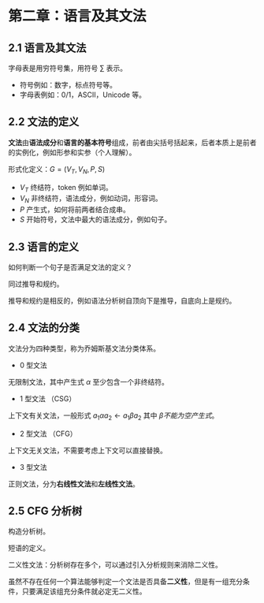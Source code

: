 # 第二章：语言及其文法

## 2.1 语言及其文法

字母表是用穷符号集，用符号 $\sum$ 表示。

* 符号例如：数字，标点符号等。
* 字母表例如：0/1，ASCII，Unicode 等。

## 2.2 文法的定义

**文法**由**语法成分**和**语言的基本符号**组成，前者由尖括号括起来，后者本质上是前者的实例化，例如形参和实参（个人理解）。

形式化定义：$G = (V_T,V_N,P,S)$

* $V_T$ 终结符，token 例如单词。
* $V_N$ 非终结符，语法成分，例如动词，形容词。
* $P$ 产生式，如何将前两者结合成串。
* $S$ 开始符号，文法中最大的语法成分，例如句子。

## 2.3 语言的定义

如何判断一个句子是否满足文法的定义？

同过推导和规约。

推导和规约是相反的，例如语法分析树自顶向下是推导，自底向上是规约。

## 2.4 文法的分类

文法分为四种类型，称为乔姆斯基文法分类体系。

* 0 型文法

无限制文法，其中产生式 $\alpha$ 至少包含一个非终结符。

* 1 型文法 （CSG）

上下文有关文法，一般形式 $a_1\alpha a_2 \leftarrow a_1\beta a_2$ 其中 $\beta 不能为空产生式。$

* 2 型文法 （CFG）

上下文无关文法，不需要考虑上下文可以直接替换。

* 3 型文法

正则文法，分为**右线性文法**和**左线性文法**。
 
## 2.5 CFG 分析树

构造分析树。

短语的定义。

二义性文法：分析树存在多个，可以通过引入分析规则来消除二义性。

虽然不存在任何一个算法能够判定一个文法是否具备**二义性**，但是有一组充分条件，只要满足该组充分条件就必定无二义性。